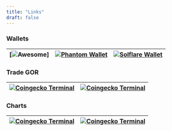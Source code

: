```yaml
---
title: "Links"
draft: false
---
```


### Wallets

| [![Awesome](/images/post/awesome.svg)] | [![Phantom Wallet](/images/post/PHANTOM.png)](https://phantom.app) | [![Solflare Wallet](/images/post/SOLFLARE.png)](https://solflare.com) |
|---|---|---|

### Trade GOR

| [![Coingecko Terminal](/images/post/geckoterminal.png)](https://www.geckoterminal.com/solana/pools/3HfTsWPbPGYRse7u4cP4LNMTTJvEh3CKUtpRePDjXkKD?utm_source=coingecko&utm_medium=referral&utm_campaign=searchresults) | [![Coingecko Terminal](/images/post/geckoterminal.png)](https://www.geckoterminal.com/solana/pools/3HfTsWPbPGYRse7u4cP4LNMTTJvEh3CKUtpRePDjXkKD?utm_source=coingecko&utm_medium=referral&utm_campaign=searchresults) |
|---|---|

### Charts

| [![Coingecko Terminal](/images/post/geckoterminal.png)](https://www.geckoterminal.com/solana/pools/3HfTsWPbPGYRse7u4cP4LNMTTJvEh3CKUtpRePDjXkKD?utm_source=coingecko&utm_medium=referral&utm_campaign=searchresults) | [![Coingecko Terminal](/images/post/geckoterminal.png)](https://www.geckoterminal.com/solana/pools/3HfTsWPbPGYRse7u4cP4LNMTTJvEh3CKUtpRePDjXkKD?utm_source=coingecko&utm_medium=referral&utm_campaign=searchresults) |
|---|---|
